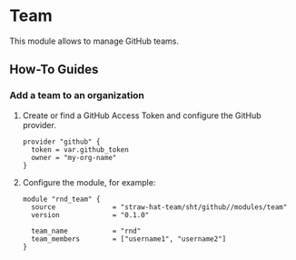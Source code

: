 # Team

This module allows to manage GitHub teams.

## How-To Guides

### Add a team to an organization

1. Create or find a GitHub Access Token and configure the GitHub provider.

    ```hcl
    provider "github" {
      token = var.github_token
      owner = "my-org-name"
    }
    ```

2. Configure the module, for example:

    ```hcl
    module "rnd_team" {
      source              = "straw-hat-team/sht/github//modules/team"
      version             = "0.1.0"

      team_name           = "rnd"
      team_members        = ["username1", "username2"]
    }
    ```
